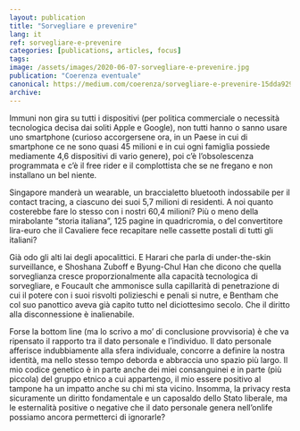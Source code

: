 ```yaml
---
layout: publication
title: "Sorvegliare e prevenire"
lang: it
ref: sorvegliare-e-prevenire
categories: [publications, articles, focus]
tags:
image: /assets/images/2020-06-07-sorvegliare-e-prevenire.jpg
publication: "Coerenza eventuale"
canonical: https://medium.com/coerenza/sorvegliare-e-prevenire-15dda929c201
archive:
---
```


Immuni non gira su tutti i dispositivi (per politica commerciale o necessità tecnologica decisa dai soliti Apple e Google), non tutti hanno o sanno usare uno smartphone (curioso accorgersene ora, in un Paese in cui di smartphone ce ne sono quasi 45 milioni e in cui ogni famiglia possiede mediamente 4,6 dispositivi di vario genere), poi c’è l’obsolescenza programmata e c’è il free rider e il complottista che se ne fregano e non installano un bel niente.

Singapore manderà un wearable, un braccialetto bluetooth indossabile per il contact tracing, a ciascuno dei suoi 5,7 milioni di residenti. A noi quanto costerebbe fare lo stesso con i nostri 60,4 milioni? Più o meno della mirabolante “storia italiana”, 125 pagine in quadricromia, o del convertitore lira-euro che il Cavaliere fece recapitare nelle cassette postali di tutti gli italiani?

Già odo gli alti lai degli apocalittici. E Harari che parla di under-the-skin surveillance, e Shoshana Zuboff e Byung-Chul Han che dicono che quella sorveglianza cresce proporzionalmente alla capacità tecnologica di sorvegliare, e Foucault che ammonisce sulla capillarità di penetrazione di cui il potere con i suoi risvolti polizieschi e penali si nutre, e Bentham che col suo panottico aveva già capito tutto nel diciottesimo secolo. Che il diritto alla disconnessione è inalienabile.

Forse la bottom line (ma lo scrivo a mo’ di conclusione provvisoria) è che va ripensato il rapporto tra il dato personale e l’individuo. Il dato personale afferisce indubbiamente alla sfera individuale, concorre a definire la nostra identità, ma nello stesso tempo deborda e abbraccia uno spazio più largo. Il mio codice genetico è in parte anche dei miei consanguinei e in parte (più piccola) del gruppo etnico a cui appartengo, il mio essere positivo al tampone ha un impatto anche su chi mi sta vicino. Insomma, la privacy resta sicuramente un diritto fondamentale e un caposaldo dello Stato liberale, ma le esternalità positive o negative che il dato personale genera nell’onlife possiamo ancora permetterci di ignorarle?
